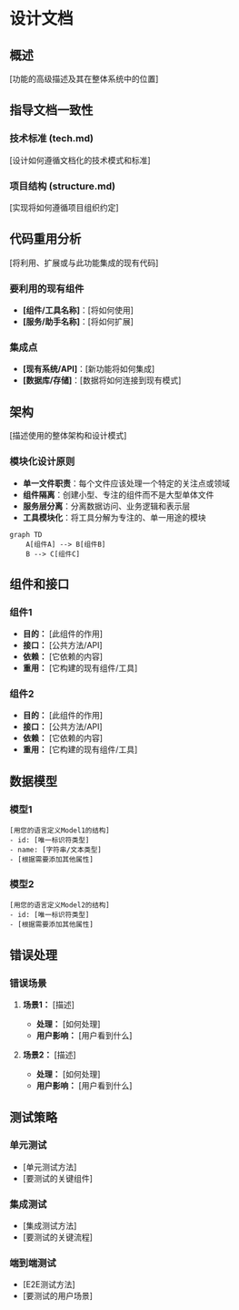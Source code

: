 # 设计文档

## 概述

[功能的高级描述及其在整体系统中的位置]

## 指导文档一致性

### 技术标准 (tech.md)
[设计如何遵循文档化的技术模式和标准]

### 项目结构 (structure.md)
[实现将如何遵循项目组织约定]

## 代码重用分析
[将利用、扩展或与此功能集成的现有代码]

### 要利用的现有组件
- **[组件/工具名称]**：[将如何使用]
- **[服务/助手名称]**：[将如何扩展]

### 集成点
- **[现有系统/API]**：[新功能将如何集成]
- **[数据库/存储]**：[数据将如何连接到现有模式]

## 架构

[描述使用的整体架构和设计模式]

### 模块化设计原则
- **单一文件职责**：每个文件应该处理一个特定的关注点或领域
- **组件隔离**：创建小型、专注的组件而不是大型单体文件
- **服务层分离**：分离数据访问、业务逻辑和表示层
- **工具模块化**：将工具分解为专注的、单一用途的模块

```mermaid
graph TD
    A[组件A] --> B[组件B]
    B --> C[组件C]
```

## 组件和接口

### 组件1
- **目的：** [此组件的作用]
- **接口：** [公共方法/API]
- **依赖：** [它依赖的内容]
- **重用：** [它构建的现有组件/工具]

### 组件2
- **目的：** [此组件的作用]
- **接口：** [公共方法/API]
- **依赖：** [它依赖的内容]
- **重用：** [它构建的现有组件/工具]

## 数据模型

### 模型1
```
[用您的语言定义Model1的结构]
- id: [唯一标识符类型]
- name: [字符串/文本类型]
- [根据需要添加其他属性]
```

### 模型2
```
[用您的语言定义Model2的结构]
- id: [唯一标识符类型]
- [根据需要添加其他属性]
```

## 错误处理

### 错误场景
1. **场景1：** [描述]
   - **处理：** [如何处理]
   - **用户影响：** [用户看到什么]

2. **场景2：** [描述]
   - **处理：** [如何处理]
   - **用户影响：** [用户看到什么]

## 测试策略

### 单元测试
- [单元测试方法]
- [要测试的关键组件]

### 集成测试
- [集成测试方法]
- [要测试的关键流程]

### 端到端测试
- [E2E测试方法]
- [要测试的用户场景]